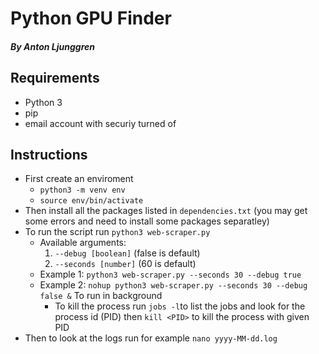 # Python GPU Finder
##### By Anton Ljunggren

## Requirements
* Python 3
* pip
* email account with securiy turned of

## Instructions
* First create an enviroment
  * `python3 -m venv env`
  * `source env/bin/activate`
* Then install all the packages listed in `dependencies.txt` (you may get some errors and need to install some packages separatley)
* To run the script run `python3 web-scraper.py`
  * Available arguments:
    1. `--debug [boolean]` (false is default)
    2. `--seconds [number]` (60 is default)
  * Example 1: `python3 web-scraper.py --seconds 30 --debug true`
  * Example 2: `nohup python3 web-scraper.py --seconds 30 --debug false &` To run in background
    * To kill the process run `jobs -l`to list the jobs and look for the process id (PID) then `kill <PID>` to kill the process with given PID
* Then to look at the logs run for example `nano yyyy-MM-dd.log`

